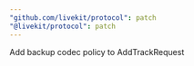 ```yaml
---
"github.com/livekit/protocol": patch
"@livekit/protocol": patch
---
```


Add backup codec policy to AddTrackRequest
